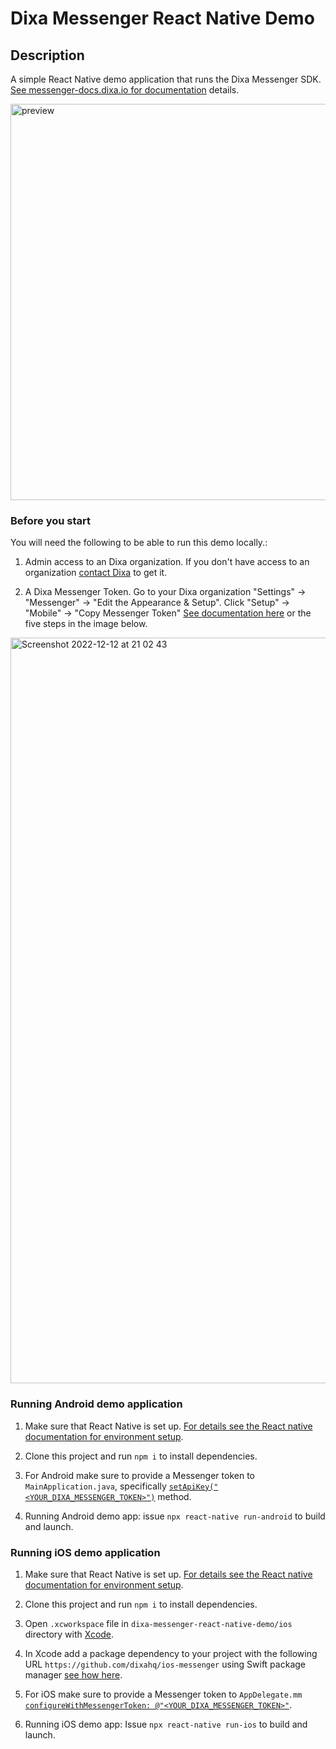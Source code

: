 # Dixa Messenger React Native Demo

## Description

A simple React Native demo application that runs the Dixa Messenger SDK.
[See messenger-docs.dixa.io for documentation](https://messenger-docs.dixa.io/) details.

<img width="634" alt="preview" src="https://user-images.githubusercontent.com/6588469/207166648-edb59ae8-76d0-49dc-bada-601828c7c19e.png">

### Before you start

You will need the following to be able to run this demo locally.:

1. Admin access to an Dixa organization. If you don't have access to an organization [contact Dixa](https://www.dixa.com/free-trial/) to get it.

2. A Dixa Messenger Token. Go to your Dixa organization "Settings" -> "Messenger" -> "Edit the Appearance & Setup". Click "Setup" -> "Mobile" -> "Copy Messenger Token" [See documentation here](https://support.dixa.help/en/articles/825-how-to-create-a-dixa-messenger) or the five steps in the image below.

<img width="1193" alt="Screenshot 2022-12-12 at 21 02 43" src="https://user-images.githubusercontent.com/6588469/207162087-3132c0b8-247e-43a4-9d74-92decabe1381.png">

### Running Android demo application

1. Make sure that React Native is set up. [For details see the React native documentation for environment setup](https://reactnative.dev/docs/environment-setup).

2. Clone this project and run `npm i` to install dependencies.

3. For Android make sure to provide a Messenger token to `MainApplication.java`, specifically [`setApiKey("<YOUR_DIXA_MESSENGER_TOKEN>")`](./android/app/src/main/java/com/dixamessengerdemo/MainApplication.java#L70) method.

4. Running Android demo app: issue `npx react-native run-android` to build and launch.

### Running iOS demo application

1. Make sure that React Native is set up. [For details see the React native documentation for environment setup](https://reactnative.dev/docs/environment-setup).

2. Clone this project and run `npm i` to install dependencies.

3. Open `.xcworkspace` file in `dixa-messenger-react-native-demo/ios` directory with [Xcode](https://apps.apple.com/us/app/xcode/id497799835).

4. In Xcode add a package dependency to your project with the following URL `https://github.com/dixahq/ios-messenger` using Swift package manager [see how here](https://alexandersandberg.com/articles/managing-package-dependencies-with-swift-package-manager-in-xcode/).

5. For iOS make sure to provide a Messenger token to `AppDelegate.mm` [`configureWithMessengerToken: @"<YOUR_DIXA_MESSENGER_TOKEN>"`](./ios/DixaMessengerDemo/AppDelegate.mm#L62).

6. Running iOS demo app: Issue `npx react-native run-ios` to build and launch.

